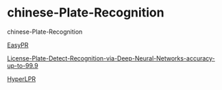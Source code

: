# chinese-Plate-Recognition
chinese-Plate-Recognition

[EasyPR](https://github.com/liuruoze/EasyPR)

[License-Plate-Detect-Recognition-via-Deep-Neural-Networks-accuracy-up-to-99.9](https://github.com/zhubenfu/License-Plate-Detect-Recognition-via-Deep-Neural-Networks-accuracy-up-to-99.9)

[HyperLPR](https://github.com/zeusees/HyperLPR)
